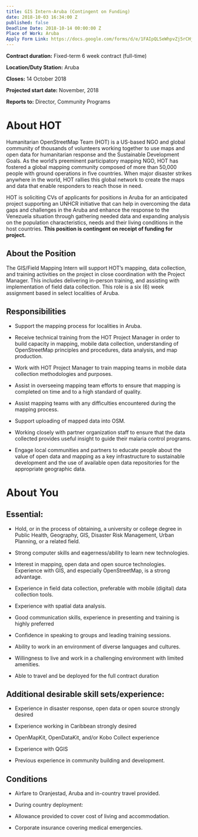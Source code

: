 ```yaml
---
title: GIS Intern-Aruba (Contingent on Funding)
date: 2018-10-03 16:34:00 Z
published: false
Deadline Date: 2018-10-14 00:00:00 Z
Place of Work: Aruba
Apply Form Link: https://docs.google.com/forms/d/e/1FAIpQLSeWhpvZj5rCHj9Ye1dKh3IkR4oW_R3dVnenheW8gzHegRsKmw/viewform
---
```


**Contract duration:**  Fixed-term 6 week contract (full-time)

**Location/Duty Station:** Aruba

**Closes:**  14 October 2018

**Projected start date:** November, 2018

**Reports to:**  Director, Community Programs 

# About HOT

Humanitarian OpenStreetMap Team (HOT) is a US-based NGO and global community of thousands of volunteers working together to use maps and open data for humanitarian response and the Sustainable Development Goals. As the world’s preeminent participatory mapping NGO, HOT has fostered a global mapping community composed of more than 50,000 people with ground operations in five countries. When major disaster strikes anywhere in the world, HOT rallies this global network to create the maps and data that enable responders to reach those in need.

HOT is soliciting CVs of applicants for positions in Aruba for an anticipated project supporting an UNHCR initiative that can help in overcoming the data gaps and challenges in the Aruba and enhance the response to the Venezuela situation through gathering needed data and expanding analysis on the population characteristics, needs and their living conditions in the host countries.  **This position is contingent on receipt of funding for project.**

## About the Position

The GIS/Field Mapping Intern will support HOT’s mapping, data collection, and training activities on the project in close coordination with the Project Manager. This includes delivering in-person training, and assisting with implementation of field data collection. This role is a six (6) week assignment based in select localities of Aruba.

## Responsibilities

* Support the mapping process for localities in Aruba.

* Receive technical training from the HOT Project Manager in order to build capacity in mapping, mobile data collection, understanding of OpenStreetMap principles and procedures, data analysis, and map production.

* Work with HOT Project Manager to train mapping teams in mobile data collection methodologies and purposes.

* Assist in overseeing mapping team efforts to ensure that mapping is completed on time and to a high standard of quality.

* Assist mapping teams with any difficulties encountered during the mapping process.

* Support uploading of mapped data into OSM.

* Working closely with partner organization staff to ensure that the data collected provides useful insight to guide their malaria control programs.

* Engage local communities and partners to educate people about the value of open data and mapping as a key infrastructure to sustainable development and the use of available open data repositories for the appropriate geographic data.

# About You

## Essential:

* Hold, or in the process of obtaining, a university or college degree in Public Health, Geography, GIS, Disaster Risk Management, Urban Planning, or a related field.

* Strong computer skills and eagerness/ability to learn new technologies.

* Interest in mapping, open data and open source technologies. Experience with GIS, and especially OpenStreetMap, is a strong advantage.

* Experience in field data collection, preferable with mobile (digital) data collection tools.

* Experience with spatial data analysis.

* Good communication skills, experience in presenting and training is highly preferred

* Confidence in speaking to groups and leading training sessions.

* Ability to work in an environment of diverse languages and cultures.

* Willingness to live and work in a challenging environment with limited amenities.

* Able to travel and be deployed for the full contract duration

## Additional desirable skill sets/experience:

* Experience in disaster response, open data or open source strongly desired

* Experience working in Caribbean  strongly desired

* OpenMapKit, OpenDataKit, and/or Kobo Collect experience

* Experience with QGIS

* Previous experience in community building and development.

## Conditions

* Airfare to Oranjestad, Aruba and in-country travel provided.

* During country deployment:

* Allowance provided to cover cost of living and accommodation.

* Corporate insurance covering medical emergencies.